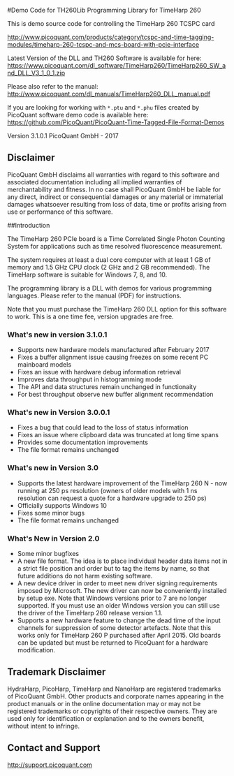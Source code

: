 #Demo Code for TH260Lib Programming Library for TimeHarp 260

This is demo source code for controlling the TimeHarp 260 TCSPC card

http://www.picoquant.com/products/category/tcspc-and-time-tagging-modules/timeharp-260-tcspc-and-mcs-board-with-pcie-interface

Latest Version of the DLL and TH260 Software is available for here: https://www.picoquant.com/dl_software/TimeHarp260/TimeHarp260_SW_and_DLL_V3_1_0_1.zip

Please also refer to the manual: http://www.picoquant.com/dl_manuals/TimeHarp260_DLL_manual.pdf

If you are looking for working with ```*.ptu``` and ```*.phu``` files created by PicoQuant software demo code is available here: https://github.com/PicoQuant/PicoQuant-Time-Tagged-File-Format-Demos

Version 3.1.0.1
PicoQuant GmbH - 2017

## Disclaimer

PicoQuant GmbH disclaims all warranties with regard to this software and associated documentation including all implied warranties of merchantability and fitness. In no case shall PicoQuant GmbH be liable for any direct, indirect or consequential damages or any material or immaterial damages whatsoever resulting from loss of data, time or profits arising from use or performance of this software.

##Introduction

The TimeHarp 260 PCIe board is a Time Correlated Single Photon Counting System for applications such as time resolved fluorescence measurement.

The system requires at least a dual core computer with at least 1 GB of memory and 1.5 GHz CPU clock (2 GHz and 2 GB recommended). The TimeHarp software is suitable for Windows 7, 8, and 10.

The programming library is a DLL with demos for various programming languages. Please refer to the manual (PDF) for instructions.

Note that you must purchase the TimeHarp 260 DLL option for this software to work. This is a one time fee, version upgrades are free.

### What's new in version 3.1.0.1
- Supports new hardware models manufactured after February 2017
- Fixes a buffer alignment issue causing freezes on some recent
  PC mainboard models
- Fixes an issue with hardware debug information retrieval
- Improves data throughput in histogramming mode
- The API and data structures remain unchanged in functionaity
- For best throughput observe new buffer alignment recommendation


### What's new in Version 3.0.0.1

- Fixes a bug that could lead to the loss of status information
- Fixes an issue where clipboard data was truncated at long time spans
- Provides some documentation improvements
- The file format remains unchanged

### What's new in Version 3.0

- Supports the latest hardware improvement of the TimeHarp 260 N -
  now running at 250 ps resolution (owners of older models with
  1 ns resolution can request a quote for a hardware upgrade to 250 ps)
- Officially supports Windows 10
- Fixes some minor bugs
- The file format remains unchanged

### What's New in Version 2.0

- Some minor bugfixes
- A new file format. The idea is to place individual header data items not
  in a strict file position and order but to tag the items by name, so that
  future additions do not harm existing software.
- A new device driver in order to meet new driver signing requirements imposed
  by Microsoft. The new driver can now be conveniently installed by setup exe.
  Note that Windows versions prior to 7 are no longer supported. If you must
  use an older Windows version you can still use the driver of the TimeHarp
  260 release version 1.1.
- Supports a new hardware feature to change the dead time of the input
  channels for suppression of some detector artefacts. Note that this works
  only for TimeHarp 260 P purchased after April 2015. Old boards can be
  updated but must be returned to PicoQuant for a hardware modification.

## Trademark Disclaimer

HydraHarp, PicoHarp, TimeHarp and NanoHarp are registered trademarks of PicoQuant GmbH. Other products and corporate names appearing in the product manuals or in the online documentation may or may not be registered trademarks or copyrights of their respective owners. They are used only for identification or explanation and to the owners benefit, without intent to infringe.


## Contact and Support
http://support.picoquant.com
